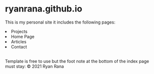 # ryanrana.github.io

This is my personal site it includes the following pages:
<li>Projects</li>
<li>Home Page</li>
<li>Articles</li>
<li>Contact</li><br>

Template is free to use but the foot note at the bottom of the index page must stay: © 2021 Ryan Rana
